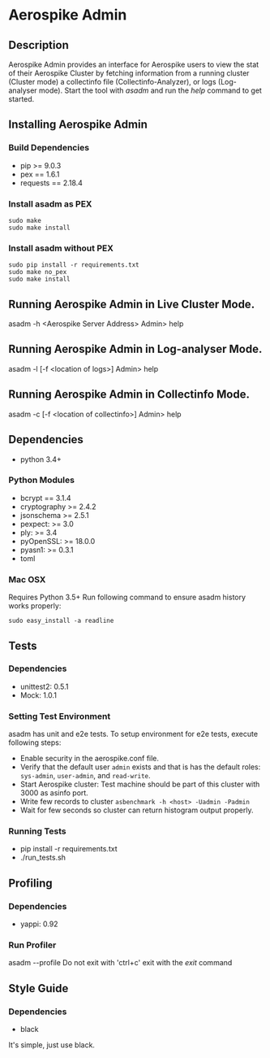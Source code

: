 # Aerospike Admin
## Description
Aerospike Admin provides an interface for Aerospike users to view the stat
of their Aerospike Cluster by fetching information from a running cluster (Cluster mode) 
a collectinfo file (Collectinfo-Analyzer), or logs (Log-analyser mode).
Start the tool with *asadm* and run the *help* command to get started.

## Installing Aerospike Admin

### Build Dependencies

- pip >= 9.0.3
- pex == 1.6.1
- requests == 2.18.4

### Install asadm as PEX
```
sudo make
sudo make install
```

### Install asadm without PEX
```
sudo pip install -r requirements.txt
sudo make no_pex
sudo make install
```

## Running Aerospike Admin in Live Cluster Mode.
asadm -h <Aerospike Server Address\>
Admin> help

## Running Aerospike Admin in Log-analyser Mode.
asadm -l [-f <location of logs\>]
Admin> help

## Running Aerospike Admin in Collectinfo Mode.
asadm -c [-f <location of collectinfo\>]
Admin> help


## Dependencies
- python 3.4+

### Python Modules
- bcrypt == 3.1.4
- cryptography >= 2.4.2
- jsonschema >= 2.5.1
- pexpect: >= 3.0
- ply: >= 3.4
- pyOpenSSL: >= 18.0.0
- pyasn1: >= 0.3.1
- toml


### Mac OSX
Requires Python 3.5+
Run following command to ensure asadm history works properly:
```
sudo easy_install -a readline
```

## Tests
### Dependencies
- unittest2: 0.5.1
- Mock: 1.0.1

### Setting Test Environment
asadm has unit and e2e tests. To setup environment for e2e tests, execute following steps:
- Enable security in the aerospike.conf file.
- Verify that the default user `admin` exists and that is has the default roles: `sys-admin`, `user-admin`, and `read-write`. 
- Start Aerospike cluster: Test machine should be part of this cluster with 3000 as asinfo port.
- Write few records to cluster `asbenchmark -h <host> -Uadmin -Padmin`
- Wait for few seconds so cluster can return histogram output properly.

### Running Tests
- pip install -r requirements.txt
- ./run_tests.sh

## Profiling
### Dependencies
- yappi: 0.92

### Run Profiler
asadm --profile
Do not exit with 'ctrl+c' exit with the *exit* command

## Style Guide

### Dependencies
- black

It's simple, just use black.
